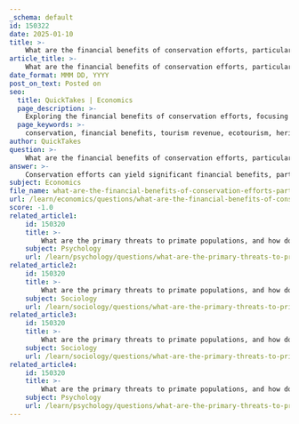 ```yaml
---
_schema: default
id: 150322
date: 2025-01-10
title: >-
    What are the financial benefits of conservation efforts, particularly in terms of tourism revenue and sustainable industries?
article_title: >-
    What are the financial benefits of conservation efforts, particularly in terms of tourism revenue and sustainable industries?
date_format: MMM DD, YYYY
post_on_text: Posted on
seo:
  title: QuickTakes | Economics
  page_description: >-
    Exploring the financial benefits of conservation efforts, focusing on tourism revenue, ecotourism, heritage tourism, community involvement, and the development of sustainable industries.
  page_keywords: >-
    conservation, financial benefits, tourism revenue, ecotourism, heritage tourism, community involvement, sustainable industries, cultural tourism, biodiversity, economic sustainability
author: QuickTakes
question: >-
    What are the financial benefits of conservation efforts, particularly in terms of tourism revenue and sustainable industries?
answer: >-
    Conservation efforts can yield significant financial benefits, particularly through tourism revenue and the development of sustainable industries. Here are some key points highlighting these benefits:\n\n1. **Ecotourism Revenue**: Conservation areas often attract tourists seeking to experience natural beauty and biodiversity. This form of tourism can contribute substantially to the local economy by generating income through entrance fees, guided tours, and related services. For instance, the economic impact of ecotourism activities can be quantified in terms of GDP contributions for individual countries, which underscores the profitability of such initiatives. Future studies could further explore the reinvestment of these funds into community-led conservation projects, enhancing both ecological and economic sustainability.\n\n2. **Heritage Tourism**: The preservation of historical and cultural sites can significantly boost tourism. For example, in Georgia, heritage tourism supports approximately 117,000 jobs and generates substantial salaries and wages. Tourists visiting preserved sites tend to stay longer and spend more, benefiting local businesses and creating a ripple effect in the economy. This form of tourism not only provides direct financial benefits but also fosters a sense of community pride and cultural preservation.\n\n3. **Conservation Funding**: The presence of endangered species often leads to increased funding for conservation and restoration projects. For example, the U.S. government allocates resources for habitat protection under the Endangered Species Act (ESA). These projects not only aim to protect species but also enhance ecosystem health, which can have positive economic implications, such as improved water quality and increased biodiversity that supports other industries, including agriculture and fisheries.\n\n4. **Community Involvement**: Successful conservation efforts often involve local communities, ensuring that they share in the economic benefits. When conservation measures are aligned with the aspirations of local residents, they can lead to sustainable livelihoods and long-term biodiversity protection. This partnership approach can enhance local perceptions of conservation activities, making them more effective and economically viable.\n\n5. **Long-term Sustainability**: Strategic financial planning, such as life cycle cost analyses (LCCAs), is crucial for managing heritage sites. By investing in preservation, communities can ensure that these sites continue to provide economic benefits over time. This approach not only supports tourism but also promotes the responsible use of natural resources, which is essential for long-term economic viability.\n\n6. **Cultural and Folk Tourism**: The integration of local culture and traditions into tourism can enrich visitor experiences and provide economic benefits. Folk culture, crafts, and traditional arts can attract tourists looking for authentic experiences, leading to job creation and cultural preservation. Organizations like the Fund for Folk Culture have initiated programs to support partnerships between economic development organizations and traditional artists, further enhancing the economic impact of cultural tourism.\n\nIn summary, conservation efforts can significantly contribute to local and national economies through tourism revenue and the development of sustainable industries. By fostering community involvement and ensuring long-term sustainability, these initiatives can create a positive feedback loop that benefits both biodiversity and human societies.
subject: Economics
file_name: what-are-the-financial-benefits-of-conservation-efforts-particularly-in-terms-of-tourism-revenue-and-sustainable-industries.md
url: /learn/economics/questions/what-are-the-financial-benefits-of-conservation-efforts-particularly-in-terms-of-tourism-revenue-and-sustainable-industries
score: -1.0
related_article1:
    id: 150320
    title: >-
        What are the primary threats to primate populations, and how do they impact conservation efforts?
    subject: Psychology
    url: /learn/psychology/questions/what-are-the-primary-threats-to-primate-populations-and-how-do-they-impact-conservation-efforts
related_article2:
    id: 150320
    title: >-
        What are the primary threats to primate populations, and how do they impact conservation efforts?
    subject: Sociology
    url: /learn/sociology/questions/what-are-the-primary-threats-to-primate-populations-and-how-do-they-impact-conservation-efforts
related_article3:
    id: 150320
    title: >-
        What are the primary threats to primate populations, and how do they impact conservation efforts?
    subject: Sociology
    url: /learn/sociology/questions/what-are-the-primary-threats-to-primate-populations-and-how-do-they-impact-conservation-efforts
related_article4:
    id: 150320
    title: >-
        What are the primary threats to primate populations, and how do they impact conservation efforts?
    subject: Psychology
    url: /learn/psychology/questions/what-are-the-primary-threats-to-primate-populations-and-how-do-they-impact-conservation-efforts
---
```


&nbsp;